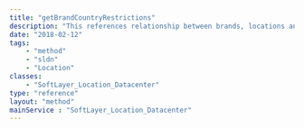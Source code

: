 ```yaml
---
title: "getBrandCountryRestrictions"
description: "This references relationship between brands, locations and countries associated with a user's account that are ineligible when ordering products. For example, the India datacenter may not be available on this brand for customers that live in Great Britain."
date: "2018-02-12"
tags:
    - "method"
    - "sldn"
    - "Location"
classes:
    - "SoftLayer_Location_Datacenter"
type: "reference"
layout: "method"
mainService : "SoftLayer_Location_Datacenter"
---
```

